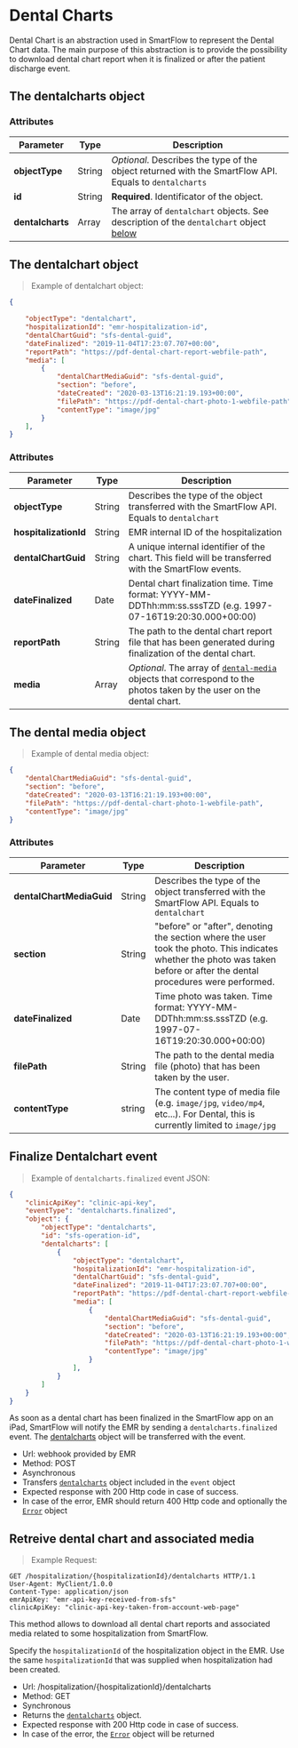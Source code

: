 

# Dental Charts

Dental Chart is an abstraction used in SmartFlow to represent the Dental Chart data. The main purpose of this abstraction is to provide the possibility to download dental chart report when it is finalized or after the patient discharge event. 

## The dentalcharts object

### Attributes

Parameter | Type | Description
---------- | ------- | -------
**objectType** | String | *Optional*. Describes the type of the object returned with the SmartFlow API. Equals to `dentalcharts`
**id** | String | **Required**. Identificator of the object. 
**dentalcharts** | Array | The array of `dentalchart` objects. See description of the `dentalchart` object [below](#the-dentalchart-object)


## The dentalchart object

> Example of dentalchart object:

```json
{
  
    "objectType": "dentalchart",
    "hospitalizationId": "emr-hospitalization-id",
    "dentalChartGuid": "sfs-dental-guid",
    "dateFinalized": "2019-11-04T17:23:07.707+00:00",
    "reportPath": "https://pdf-dental-chart-report-webfile-path",
    "media": [ 
    	{
    		"dentalChartMediaGuid": "sfs-dental-guid",
			"section": "before",
			"dateCreated": "2020-03-13T16:21:19.193+00:00",
			"filePath": "https://pdf-dental-chart-photo-1-webfile-path",
			"contentType": "image/jpg"
		}
    ],
}
```

### Attributes

Parameter | Type | Description
---------- | ------- | -------
**objectType** | String | Describes the type of the object transferred with the SmartFlow API. Equals to `dentalchart`
**hospitalizationId** | String | EMR internal ID of the hospitalization
**dentalChartGuid** | String | A unique internal identifier of the  chart. This field will be transferred with the SmartFlow events.
**dateFinalized** | Date | Dental chart finalization time. Time format: YYYY-MM-DDThh:mm:ss.sssTZD (e.g. 1997-07-16T19:20:30.000+00:00)
**reportPath** | String | The path to the dental chart report file that has been generated during finalization of the dental chart.
**media** | Array | *Optional*. The array of [`dental-media`](#the-dental-media-object) objects that correspond to the photos taken by the user on the dental chart.


## The dental media object

> Example of dental media object:

```json
{
	"dentalChartMediaGuid": "sfs-dental-guid",
	"section": "before",
	"dateCreated": "2020-03-13T16:21:19.193+00:00",
	"filePath": "https://pdf-dental-chart-photo-1-webfile-path",
	"contentType": "image/jpg"
}
```


### Attributes

Parameter | Type | Description
---------- | ------- | -------
**dentalChartMediaGuid** | String | Describes the type of the object transferred with the SmartFlow API. Equals to `dentalchart`
**section** | String | "before" or "after", denoting the section where the user took the photo. This indicates whether the photo was taken before or after the dental procedures were performed.
**dateFinalized** | Date | Time photo was taken. Time format: YYYY-MM-DDThh:mm:ss.sssTZD (e.g. 1997-07-16T19:20:30.000+00:00)
**filePath** | String | The path to the dental media file (photo) that has been taken by the user.
**contentType** | string | The content type of media file (e.g. `image/jpg`, `video/mp4`, etc...). For Dental, this is currently limited to `image/jpg`

## Finalize Dentalchart event

> Example of `dentalcharts.finalized` event JSON:

```json
{
    "clinicApiKey": "clinic-api-key",
    "eventType": "dentalcharts.finalized",
    "object": {
	    "objectType": "dentalcharts",
		"id": "sfs-operation-id",
		"dentalcharts": [
			{
		        "objectType": "dentalchart",
		        "hospitalizationId": "emr-hospitalization-id",
		        "dentalChartGuid": "sfs-dental-guid",
		        "dateFinalized": "2019-11-04T17:23:07.707+00:00",
		        "reportPath": "https://pdf-dental-chart-report-webfile-path",
		        "media": [ 
		        	{
		        		"dentalChartMediaGuid": "sfs-dental-guid",
						"section": "before",
						"dateCreated": "2020-03-13T16:21:19.193+00:00",
						"filePath": "https://pdf-dental-chart-photo-1-webfile-path",
						"contentType": "image/jpg"
					}
		        ],
			}
		]
	}
}
```

As soon as a dental chart has been finalized in the SmartFlow app on an iPad, SmartFlow will notify the EMR by sending a `dentalcharts.finalized` event. The [dentalcharts](#the-dentalcharts-object) object will be transferred with the event.

* Url: webhook provided by EMR
* Method: POST
* Asynchronous 
* Transfers [`dentalcharts`](#the-dentalcharts-object) object included in the `event` object
* Expected response with 200 Http code in case of success.
* In case of the error, EMR should return 400 Http code and optionally the [`Error`](#the-error-object) object

## Retreive dental chart and associated media

> Example Request:

```http
GET /hospitalization/{hospitalizationId}/dentalcharts HTTP/1.1
User-Agent: MyClient/1.0.0
Content-Type: application/json
emrApiKey: "emr-api-key-received-from-sfs"
clinicApiKey: "clinic-api-key-taken-from-account-web-page"
```

This method allows to download all dental chart reports and associated media related to some hospitalization from SmartFlow.

Specify the `hospitalizationId` of the hospitalization object in the EMR. Use the same `hospitalizationId` that was supplied when hospitalization had been created.

* Url: /hospitalization/{hospitalizationId}/dentalcharts
* Method: GET
* Synchronous 
* Returns the [`dentalcharts`](#the-dentalcharts-object) object.
* Expected response with 200 Http code in case of success.
* In case of the error, the [`Error`](#the-error-object) object will be returned


